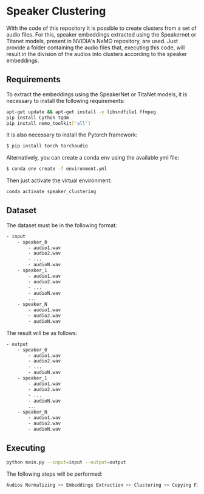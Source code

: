 # Speaker Clustering

With the code of this repository it is possible to create clusters from a set of audio files. For this, speaker embeddings extracted using the Speakernet or Titanet models, present in NVIDIA's NeMO repository, are used. Just provide a folder containing the audio files that, executing this code, will result in the division of the audios into clusters according to the speaker embeddings.

## Requirements

To extract the embeddings using the SpeakerNet or TitaNet models, it is necessary to install the following requirements:

```bash
apt-get update && apt-get install -y libsndfile1 ffmpeg
pip install Cython tqdm
pip install nemo_toolkit['all']
```
It is also necessary to install the Pytorch framework:

```bash
$ pip install torch torchaudio
```

Alternatively, you can create a conda env using the available yml file:

```bash
$ conda env create -f environment.yml
```

Then just activate the virtual environment:

```bash
conda activate speaker_clustering
```

## Dataset

The dataset must be in the following format:

```sh
- input
    - speaker_0
        - audio1.wav
        - audio2.wav
        - ...
        - audioN.wav
    - speaker_1
        - audio1.wav
        - audio2.wav
        - ...
        - audioN.wav
        ...
    - speaker_N
        - audio1.wav
        - audio2.wav
        - audioN.wav
```

The result will be as follows:
```sh
- output
    - speaker_0
        - audio1.wav
        - audio2.wav
        - ...
        - audioN.wav
    - speaker_1
        - audio1.wav
        - audio2.wav
        - ...
        - audioN.wav
        ...
    - speaker_N
        - audio1.wav
        - audio2.wav
        - audioN.wav
```


## Executing

```sh
python main.py --input=input --output=output
```


The following steps will be performed:

```sh
Audios Normalizing >> Embeddings Extraction >> Clustering >> Copying Files >> Plotting
```